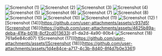![Screenshot (1)](https://github.com/user-attachments/assets/02aaeb77-61d9-46be-8671-faa9f39e70e3)
![Screenshot (2)](https://github.com/user-attachments/assets/a9c18196-e5d1-4c55-b4d8-5b893269acc7)
![Screenshot (3)](https://github.com/user-attachments/assets/0f63b305-d569-4df5-8797-949a4e672ecc)
![Screenshot (4)](https://github.com/user-attachments/assets/634d6efa-b054-419f-ab1f-4b81102870b5)
![Screenshot (5)](https://github.com/user-attachments/assets/2d37defe-4699-4bae-851d-a8fca497d34e)
![Screenshot (6)](https://github.com/user-attachments/assets/6d77de61-4241-4378-afc9-ebd62e4a54a8)
![Screenshot (7)](https://github.com/user-attachments/assets/0c180508-88f3-4cde-94bf-4a2d47392091)
![Screenshot (8)](https://github.com/user-attachments/assets/68b23a84-b32f-4da1-b38b-4d776bdc74ee)
![Screenshot (10)](https://github.com/user-attachments/assets/c455641b-e451-442c-b6a8-4ed2bf52412f)
![Screenshot (10)](https://github.com/user-attachments/assets/5e0211d7-5c59-4496-9cc4-9850e8bebd92)
![Screenshot (11)](https://github.com/user-attachments/assets/768ececd-5412-41c6-8974-0413e3d2eb4a)
![Screenshot (12)](https://github.com/user-attachments/assets/170a6621-3719-498f-9642-a8dbe76009f7)
![Screenshot (14)](https://github.com/user-attachments/assets/c937d5![Screenshot (16)](https://github.com/user-attachments/assets/4625b89a-deba-41fa-b018-8cf2cd013633)
d1-da2d-4a90-80b4-![Screenshot (18)](https://github.com/user-attachments/assets/70a57202-e764-4378-a423-e028dde26ef7)
761a6e84cd07)
![Screenshot (17)](https://github.com/user-attachments/assets![Screenshot (18)](https://github.com/user-attachments/assets/1d4e84ce-a717-4c3b-8d40-8f4d7b0e3361)
